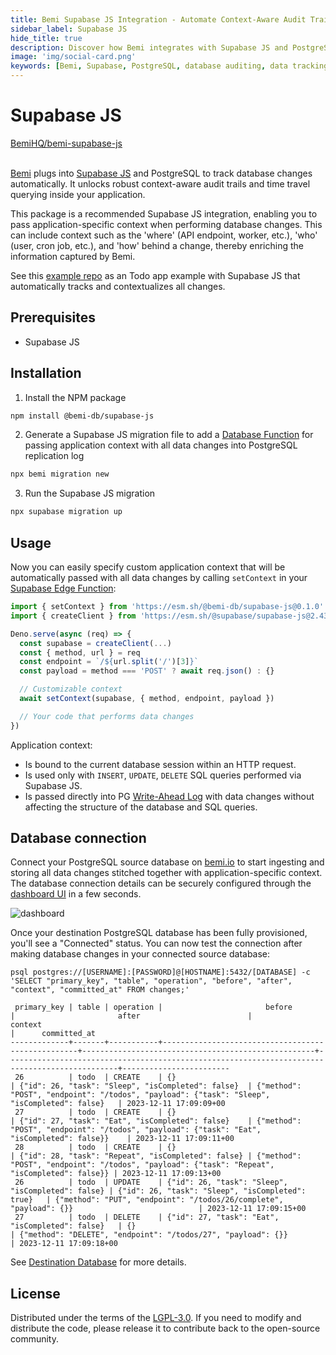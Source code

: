 ```yaml
---
title: Bemi Supabase JS Integration - Automate Context-Aware Audit Trails with PostgreSQL
sidebar_label: Supabase JS
hide_title: true
description: Discover how Bemi integrates with Supabase JS and PostgreSQL to automatically track database changes, providing robust audit trails for your applications. Learn how to install and use the Bemi Supabase JS package for enhanced data tracking.
image: 'img/social-card.png'
keywords: [Bemi, Supabase, PostgreSQL, database auditing, data tracking, context-aware audit, application context, audit log, audit trail, data versioning]
---
```


# Supabase JS

<a class="github-button" href="https://github.com/BemiHQ/bemi-supabase-js" data-size="large" data-show-count="true" aria-label="Star BemiHQ/bemi-supabase-js on GitHub">BemiHQ/bemi-supabase-js</a>
<br />
<br />

[Bemi](https://bemi.io) plugs into [Supabase JS](https://github.com/supabase/supabase-js) and PostgreSQL to track database changes automatically. It unlocks robust context-aware audit trails and time travel querying inside your application.

This package is a recommended Supabase JS integration, enabling you to pass application-specific context when performing database changes. This can include context such as the 'where' (API endpoint, worker, etc.), 'who' (user, cron job, etc.), and 'how' behind a change, thereby enriching the information captured by Bemi.

See this [example repo](https://github.com/BemiHQ/bemi-supabase-js-example) as an Todo app example with Supabase JS that automatically tracks and contextualizes all changes.

## Prerequisites

- Supabase JS

## Installation

1. Install the NPM package

```sh
npm install @bemi-db/supabase-js
```

2. Generate a Supabase JS migration file to add a [Database Function](https://supabase.com/docs/guides/database/functions) for passing application context with all data changes into PostgreSQL replication log

```sh
npx bemi migration new
```

3. Run the Supabase JS migration

```sh
npx supabase migration up
```

## Usage

Now you can easily specify custom application context that will be automatically passed with all data changes by calling `setContext` in your [Supabase Edge Function](https://supabase.com/docs/guides/functions):

```ts
import { setContext } from 'https://esm.sh/@bemi-db/supabase-js@0.1.0'
import { createClient } from 'https://esm.sh/@supabase/supabase-js@2.43.5'

Deno.serve(async (req) => {
  const supabase = createClient(...)
  const { method, url } = req
  const endpoint = `/${url.split('/')[3]}`
  const payload = method === 'POST' ? await req.json() : {}

  // Customizable context
  await setContext(supabase, { method, endpoint, payload })

  // Your code that performs data changes
})
```


Application context:

* Is bound to the current database session within an HTTP request.
* Is used only with `INSERT`, `UPDATE`, `DELETE` SQL queries performed via Supabase JS.
* Is passed directly into PG [Write-Ahead Log](https://www.postgresql.org/docs/current/wal-intro.html) with data changes without affecting the structure of the database and SQL queries.

## Database connection

Connect your PostgreSQL source database on [bemi.io](https://bemi.io) to start ingesting and storing all data changes stitched together with application-specific context. The database connection details can be securely configured through the [dashboard UI](https://dashboard.bemi.io/log-in?ref=supabase-js) in a few seconds.

![dashboard](/img/dashboard.png)

Once your destination PostgreSQL database has been fully provisioned, you'll see a "Connected" status. You can now test the connection after making database changes in your connected source database:

```
psql postgres://[USERNAME]:[PASSWORD]@[HOSTNAME]:5432/[DATABASE] -c 'SELECT "primary_key", "table", "operation", "before", "after", "context", "committed_at" FROM changes;'

 primary_key | table | operation |                       before                      |                       after                        |                        context                                                                |      committed_at
-------------+-------+-----------+---------------------------------------------------+----------------------------------------------------+-----------------------------------------------------------------------------------------------+------------------------
 26          | todo  | CREATE    | {}                                                | {"id": 26, "task": "Sleep", "isCompleted": false}  | {"method": "POST", "endpoint": "/todos", "payload": {"task": "Sleep", "isCompleted": false}   | 2023-12-11 17:09:09+00
 27          | todo  | CREATE    | {}                                                | {"id": 27, "task": "Eat", "isCompleted": false}    | {"method": "POST", "endpoint": "/todos", "payload": {"task": "Eat", "isCompleted": false}}    | 2023-12-11 17:09:11+00
 28          | todo  | CREATE    | {}                                                | {"id": 28, "task": "Repeat", "isCompleted": false} | {"method": "POST", "endpoint": "/todos", "payload": {"task": "Repeat", "isCompleted": false}} | 2023-12-11 17:09:13+00
 26          | todo  | UPDATE    | {"id": 26, "task": "Sleep", "isCompleted": false} | {"id": 26, "task": "Sleep", "isCompleted": true}   | {"method": "PUT", "endpoint": "/todos/26/complete", "payload": {}}                            | 2023-12-11 17:09:15+00
 27          | todo  | DELETE    | {"id": 27, "task": "Eat", "isCompleted": false}   | {}                                                 | {"method": "DELETE", "endpoint": "/todos/27", "payload": {}}                                  | 2023-12-11 17:09:18+00
```

See [Destination Database](/postgresql/destination-database) for more details.

## License

Distributed under the terms of the [LGPL-3.0](https://github.com/BemiHQ/bemi-supabase-js/blob/main/LICENSE).
If you need to modify and distribute the code, please release it to contribute back to the open-source community.
